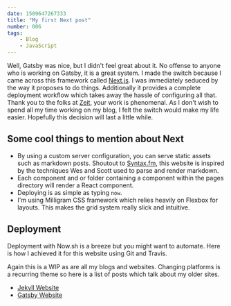 ```yaml
---
date: 1509647267333
title: "My first Next post"
number: 006
tags: 
    - Blog
    - JavaScript
---
```


Well, Gatsby was nice, but I didn't feel great about it. No offense to anyone who is working on Gatsby, it is a great system. I made the switch because I came across this framework called [Next.js](https://github.com/zeit/next.js/). I was immediately seduced by the way it proposes to do things. Additionally it provides a complete deployment workflow which takes away the hassle of configuring all that. Thank you to the folks at [Zeit](https://zeit.co/), your work is phenomenal. As I don't wish to spend all my time working on my blog, I felt the switch would make my life easier. Hopefully this decision will last a little while.

## Some cool things to mention about Next

- By using a custom server configuration, you can serve static assets such as markdown posts. Shoutout to [Syntax.fm](https://syntax.fm), this website is inspired by the techniques Wes and Scott used to parse and render markdown.
- Each component and or folder containing a component within the pages directory will render a React component.
- Deploying is as simple as typing ``` now ```.
- I'm using Milligram CSS framework which relies heavily on Flexbox for layouts. This makes the grid system really slick and intuitive.

## Deployment

Deployment with Now.sh is a breeze but you might want to automate. Here is how I achieved it for this website using Git and Travis.

Again this is a WIP as are all my blogs and websites. Changing platforms is a recurring theme so here is a list of posts which talk about my older sites.

- [Jekyll Website](/blog/post/001/welcome-old-jekyll-site)
- [Gatsby Website](/blog/post/001/welcome-old-jekyll-site)